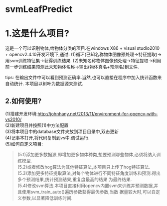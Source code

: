 # svmLeafPredict

1.这是什么项目?
================

  这是一个可以识别物体,给物体分类的项目.在windows X86 + visual studio2010 + opencv2.4.10开发环境下,通过:
    (1)循环(已知名称物体图像预处理->特征提取)->用svm训练特征集->获得训练结果.
    (2)未知名称物体图像预处理->特征提取->利用前一步训练结果预测此未知物体名称->输出(物体真名+预测名)到文件.
  
  tips:
    在输出文件中可以看到预测正确率.当然,也可以直接在程序中加入统计函数来自动统计.
    本项目以树叶为数据源来测试.


2.如何使用?
------------
  (1)搭建开发环境:http://johnhany.net/2013/11/environment-for-opencv-with-vs2010/<br>
  (2)新建项目并按照(1)中方法配置<br>
  (3)将本项目中的database文件夹放到项目目录中,双击更新<br>
  (4)记事本打开,将代码复制到vs中.调试运行.<br>
  (5)如何自定义项目:<br>
  >(5.1)添加更多数据源,即增加更多物体种类,想要预测哪些物体,必须将纳入训练模型.<br>
  >(5.2)或者修改hog算法为其他特征算法,本项目只上传了hog特征算法.<br>
  >(5.3)添加更多特征提取算法,对每个物体进行不同特征角度训练和预测.得出多个预测结果,统计预测结果,重复度最高的结果
        为最终结果.<br>
  >(5.4)修改svm算法.本项目直接利用opencv内置svm来训练并预测数据,并且使用svm_train_auto()遍历参数获得最优参数,当数
        据量较大时,可以自定义参数,以显著降低训练时间.<br>
  
